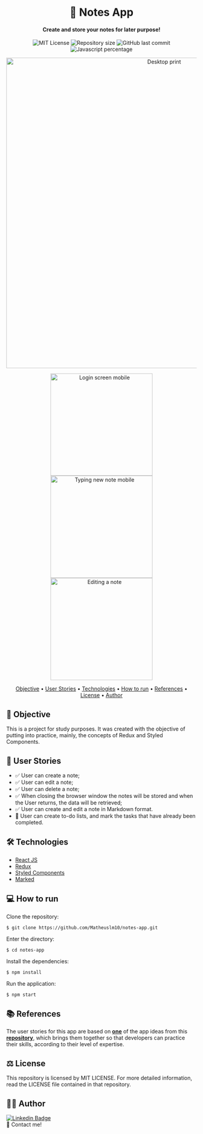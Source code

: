 <h1 align="center">
    &#128221; Notes App    
</h1>
<h4 align="center">
  Create and store your notes for later purpose!
</h4>

<p align="center">
  <img alt="MIT License" src="https://img.shields.io/github/license/Matheuslm10/notes-app?style=plastic">

  <img alt="Repository size" src="https://img.shields.io/github/repo-size/Matheuslm10/notes-app?style=plastic">

  <img alt="GitHub last commit" src="https://img.shields.io/github/last-commit/Matheuslm10/notes-app?style=plastic">

  <img alt="Javascript percentage" src="https://img.shields.io/github/languages/top/Matheuslm10/notes-app?style=plastic">    
</p>

<p align="center">
  <img width="820" alt="Desktop print" src="https://user-images.githubusercontent.com/17602947/114485157-7189d900-9bd9-11eb-9c35-1a10a7cfd9f5.png">
</p>

<p align="center">
  <img width="270" alt="Login screen mobile" src="https://user-images.githubusercontent.com/17602947/114484728-b95c3080-9bd8-11eb-9122-d0c37b156bd5.png"> 
  <img width="270" alt="Typing new note mobile" src="https://user-images.githubusercontent.com/17602947/114484733-bc572100-9bd8-11eb-88d5-0bc4b2b0b486.png">
  <img width="270" alt="Editing a note" src="https://user-images.githubusercontent.com/17602947/114484735-beb97b00-9bd8-11eb-9b14-4328c582b53b.png">
</p>

<p align="center">
 <a href="#dart-objective">Objective</a> •
 <a href="#thought_balloon-user-stories">User Stories</a> • 
 <a href="#hammer_and_wrench-technologies">Technologies</a> • 
 <a href="#computer-how-to-run">How to run</a> • 
 <a href="#books-references">References</a> • 
 <a href="#balance_scale-license">License</a> • 
 <a href="#man_technologist-author">Author</a>
</p>

## :dart: Objective

This is a project for study purposes. It was created with the objective of putting into practice, mainly, the concepts of Redux and Styled Components.

## :thought_balloon: User Stories

- :white_check_mark: User can create a note;
- :white_check_mark: User can edit a note;
- :white_check_mark: User can delete a note;
- :white_check_mark: When closing the browser window the notes will be stored and when the User returns, the data will be retrieved;
- :white_check_mark: User can create and edit a note in Markdown format.
- :construction: User can create to-do lists, and mark the tasks that have already been completed.

## :hammer_and_wrench: Technologies

- [React JS](https://reactjs.org/)
- [Redux](https://redux.js.org/)
- [Styled Components](https://www.styled-components.com/)
- [Marked](https://github.com/markedjs/marked)

## :computer: How to run

Clone the repository:

```
$ git clone https://github.com/Matheuslm10/notes-app.git
```

Enter the directory:

```
$ cd notes-app
```

Install the dependencies:

```
$ npm install
```

Run the application:

```
$ npm start
```

## :books: References

The user stories for this app are based on [**one**](https://github.com/florinpop17/app-ideas/blob/master/Projects/1-Beginner/Notes-App.md) of the app ideas from this [**repository**](https://github.com/florinpop17/app-ideas), which brings them together so that developers can practice their skills, according to their level of expertise.

## :balance_scale: License

This repository is licensed by MIT LICENSE. For more detailed information, read the LICENSE file contained in that repository.

## :man_technologist: Author

[![Linkedin Badge](https://img.shields.io/badge/-Matheus_Machado-blue?style=flat-square&logo=Linkedin&logoColor=white)](https://www.linkedin.com/in/matheusmachado-dev/)  
:wave: Contact me!
